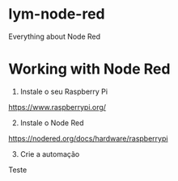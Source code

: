 # lym-node-red
Everything about Node Red

# Working with Node Red

1) Instale o seu Raspberry Pi 

  https://www.raspberrypi.org/	

2) Instale o Node Red

  https://nodered.org/docs/hardware/raspberrypi

3) Crie a automação

  Teste
